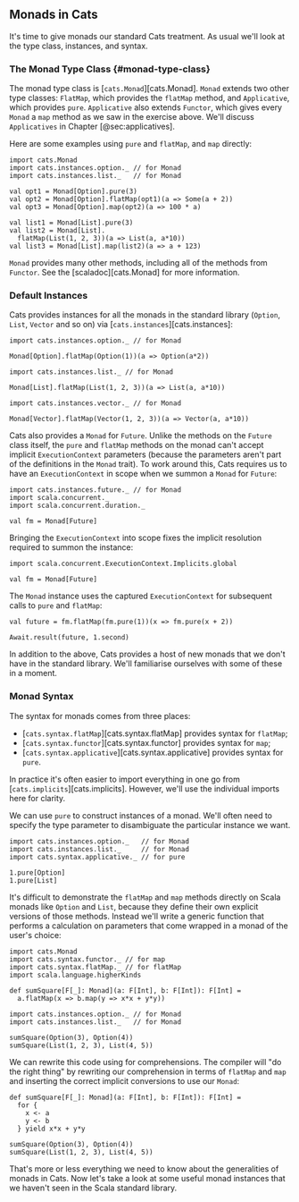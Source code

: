 ## Monads in Cats

It's time to give monads our standard Cats treatment.
As usual we'll look at the type class, instances, and syntax.

### The Monad Type Class {#monad-type-class}

The monad type class is [`cats.Monad`][cats.Monad].
`Monad` extends two other type classes:
`FlatMap`, which provides the `flatMap` method,
and `Applicative`, which provides `pure`.
`Applicative` also extends `Functor`,
which gives every `Monad` a `map` method
as we saw in the exercise above.
We'll discuss `Applicatives` in Chapter [@sec:applicatives].

Here are some examples using `pure` and `flatMap`, and `map` directly:

```tut:book:silent
import cats.Monad
import cats.instances.option._ // for Monad
import cats.instances.list._   // for Monad
```

```tut:book
val opt1 = Monad[Option].pure(3)
val opt2 = Monad[Option].flatMap(opt1)(a => Some(a + 2))
val opt3 = Monad[Option].map(opt2)(a => 100 * a)

val list1 = Monad[List].pure(3)
val list2 = Monad[List].
  flatMap(List(1, 2, 3))(a => List(a, a*10))
val list3 = Monad[List].map(list2)(a => a + 123)
```

`Monad` provides many other methods,
including all of the methods from `Functor`.
See the [scaladoc][cats.Monad] for more information.

### Default Instances

Cats provides instances for all the monads in the standard library
(`Option`, `List`, `Vector` and so on) via [`cats.instances`][cats.instances]:

```tut:book:silent
import cats.instances.option._ // for Monad
```

```tut:book
Monad[Option].flatMap(Option(1))(a => Option(a*2))
```

```tut:book:silent
import cats.instances.list._ // for Monad
```

```tut:book
Monad[List].flatMap(List(1, 2, 3))(a => List(a, a*10))
```

```tut:book:silent
import cats.instances.vector._ // for Monad
```

```tut:book
Monad[Vector].flatMap(Vector(1, 2, 3))(a => Vector(a, a*10))
```

Cats also provides a `Monad` for `Future`.
Unlike the methods on the `Future` class itself,
the `pure` and `flatMap` methods on the monad
can't accept implicit `ExecutionContext` parameters
(because the parameters aren't part of the definitions in the `Monad` trait).
To work around this, Cats requires us to have an `ExecutionContext` in scope
when we summon a `Monad` for `Future`:

```tut:book:silent
import cats.instances.future._ // for Monad
import scala.concurrent._
import scala.concurrent.duration._
```

```tut:book:fail
val fm = Monad[Future]
```

Bringing the `ExecutionContext` into scope
fixes the implicit resolution required to summon the instance:

```tut:book:silent
import scala.concurrent.ExecutionContext.Implicits.global
```

```tut:book
val fm = Monad[Future]
```

The `Monad` instance uses the captured `ExecutionContext`
for subsequent calls to `pure` and `flatMap`:

```tut:book:silent
val future = fm.flatMap(fm.pure(1))(x => fm.pure(x + 2))
```

```tut:book
Await.result(future, 1.second)
```

In addition to the above,
Cats provides a host of new monads that we don't have in the standard library.
We'll familiarise ourselves with some of these in a moment.

### Monad Syntax

The syntax for monads comes from three places:

 - [`cats.syntax.flatMap`][cats.syntax.flatMap]
   provides syntax for `flatMap`;
 - [`cats.syntax.functor`][cats.syntax.functor]
   provides syntax for `map`;
 - [`cats.syntax.applicative`][cats.syntax.applicative]
   provides syntax for `pure`.

In practice it's often easier to import everything in one go
from [`cats.implicits`][cats.implicits].
However, we'll use the individual imports here for clarity.

We can use `pure` to construct instances of a monad.
We'll often need to specify the type parameter to disambiguate the particular instance we want.

```tut:book:silent
import cats.instances.option._   // for Monad
import cats.instances.list._     // for Monad
import cats.syntax.applicative._ // for pure
```

```tut:book
1.pure[Option]
1.pure[List]
```

It's difficult to demonstrate the `flatMap` and `map` methods
directly on Scala monads like `Option` and `List`,
because they define their own explicit versions of those methods.
Instead we'll write a generic function that
performs a calculation on parameters
that come wrapped in a monad of the user's choice:

```tut:book:silent
import cats.Monad
import cats.syntax.functor._ // for map
import cats.syntax.flatMap._ // for flatMap
import scala.language.higherKinds

def sumSquare[F[_]: Monad](a: F[Int], b: F[Int]): F[Int] =
  a.flatMap(x => b.map(y => x*x + y*y))

import cats.instances.option._ // for Monad
import cats.instances.list._   // for Monad
```

```tut:book
sumSquare(Option(3), Option(4))
sumSquare(List(1, 2, 3), List(4, 5))
```

We can rewrite this code using for comprehensions.
The compiler will "do the right thing" by
rewriting our comprehension in terms of `flatMap` and `map`
and inserting the correct implicit conversions to use our `Monad`:

```tut:book:silent
def sumSquare[F[_]: Monad](a: F[Int], b: F[Int]): F[Int] =
  for {
    x <- a
    y <- b
  } yield x*x + y*y
```

```tut:book
sumSquare(Option(3), Option(4))
sumSquare(List(1, 2, 3), List(4, 5))
```

That's more or less everything we need to know
about the generalities of monads in Cats.
Now let's take a look at some useful monad instances
that we haven't seen in the Scala standard library.
